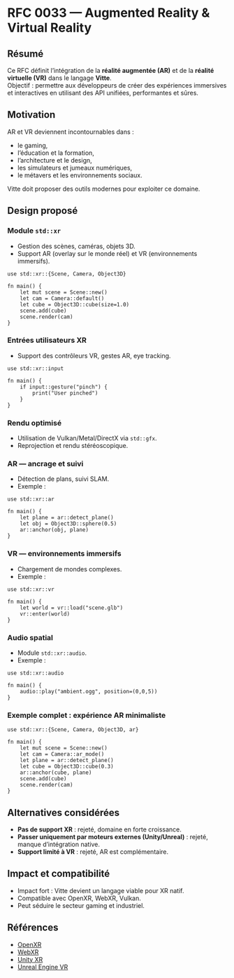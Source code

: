# RFC 0033 — Augmented Reality & Virtual Reality

## Résumé
Ce RFC définit l’intégration de la **réalité augmentée (AR)** et de la **réalité virtuelle (VR)** dans le langage **Vitte**.  
Objectif : permettre aux développeurs de créer des expériences immersives et interactives en utilisant des API unifiées, performantes et sûres.

## Motivation
AR et VR deviennent incontournables dans :  
- le gaming,  
- l’éducation et la formation,  
- l’architecture et le design,  
- les simulateurs et jumeaux numériques,  
- le métavers et les environnements sociaux.  

Vitte doit proposer des outils modernes pour exploiter ce domaine.

## Design proposé

### Module `std::xr`
- Gestion des scènes, caméras, objets 3D.  
- Support AR (overlay sur le monde réel) et VR (environnements immersifs).  

```vitte
use std::xr::{Scene, Camera, Object3D}

fn main() {
    let mut scene = Scene::new()
    let cam = Camera::default()
    let cube = Object3D::cube(size=1.0)
    scene.add(cube)
    scene.render(cam)
}
```

### Entrées utilisateurs XR
- Support des contrôleurs VR, gestes AR, eye tracking.  

```vitte
use std::xr::input

fn main() {
    if input::gesture("pinch") {
        print("User pinched")
    }
}
```

### Rendu optimisé
- Utilisation de Vulkan/Metal/DirectX via `std::gfx`.  
- Reprojection et rendu stéréoscopique.  

### AR — ancrage et suivi
- Détection de plans, suivi SLAM.  
- Exemple :  

```vitte
use std::xr::ar

fn main() {
    let plane = ar::detect_plane()
    let obj = Object3D::sphere(0.5)
    ar::anchor(obj, plane)
}
```

### VR — environnements immersifs
- Chargement de mondes complexes.  
- Exemple :  

```vitte
use std::xr::vr

fn main() {
    let world = vr::load("scene.glb")
    vr::enter(world)
}
```

### Audio spatial
- Module `std::xr::audio`.  
- Exemple :  

```vitte
use std::xr::audio

fn main() {
    audio::play("ambient.ogg", position=(0,0,5))
}
```

### Exemple complet : expérience AR minimaliste
```vitte
use std::xr::{Scene, Camera, Object3D, ar}

fn main() {
    let mut scene = Scene::new()
    let cam = Camera::ar_mode()
    let plane = ar::detect_plane()
    let cube = Object3D::cube(0.3)
    ar::anchor(cube, plane)
    scene.add(cube)
    scene.render(cam)
}
```

## Alternatives considérées
- **Pas de support XR** : rejeté, domaine en forte croissance.  
- **Passer uniquement par moteurs externes (Unity/Unreal)** : rejeté, manque d’intégration native.  
- **Support limité à VR** : rejeté, AR est complémentaire.  

## Impact et compatibilité
- Impact fort : Vitte devient un langage viable pour XR natif.  
- Compatible avec OpenXR, WebXR, Vulkan.  
- Peut séduire le secteur gaming et industriel.  

## Références
- [OpenXR](https://www.khronos.org/openxr/)  
- [WebXR](https://immersiveweb.dev/)  
- [Unity XR](https://unity.com/xr)  
- [Unreal Engine VR](https://www.unrealengine.com/)  
